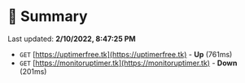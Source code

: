# 📖 Summary
Last updated: **2/10/2022, 8:47:25 PM**

- `GET` [https://uptimerfree.tk](https://uptimerfree.tk) - **Up** (761ms)
- `GET` [https://monitoruptimer.tk](https://monitoruptimer.tk) - **Down** (201ms)
